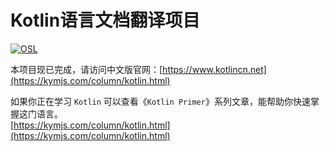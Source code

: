 # Kotlin语言文档翻译项目

[![OSL](http://cdn.kymjs.com/image/logo_s.png)](http://www.kymjs.com/works/)


本项目现已完成，请访问中文版官网：[https://www.kotlincn.net](https://kymjs.com/column/kotlin.html)    

如果你正在学习 `Kotlin` 可以查看《`Kotlin Primer`》系列文章，能帮助你快速掌握这门语言。    
[https://kymjs.com/column/kotlin.html](https://kymjs.com/column/kotlin.html)
